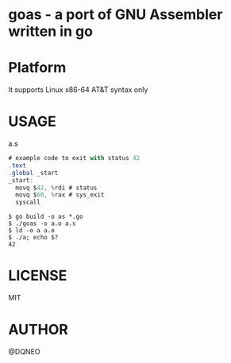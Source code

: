 # goas - a port of GNU Assembler written in go

# Platform
It supports Linux x86-64 AT&T syntax only

# USAGE

a.s
```as
# example code to exit with status 42
.text
.global _start
_start:
  movq $42, %rdi # status
  movq $60, %rax # sys_exit
  syscall
```

```terminal
$ go build -o as *.go
$ ./goas -o a.o a.s
$ ld -o a a.o
$ ./a; echo $?
42
```

# LICENSE

MIT

# AUTHOR

@DQNEO

